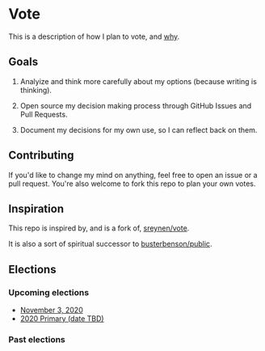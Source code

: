 # Vote

This is a description of how I plan to vote, and [why](values/README.md).

## Goals

1. Analyize and think more carefully about my options (because writing is thinking).

2. Open source my decision making process through GitHub Issues and Pull Requests.

3. Document my decisions for my own use, so I can reflect back on them.

## Contributing

If you'd like to change my mind on anything, feel free to open an issue or a pull request. You're also welcome to fork this repo to plan your own votes.

## Inspiration

This repo is inspired by, and is a fork of, [sreynen/vote](https://github.com/sreynen/vote).

It is also a sort of spiritual successor to [busterbenson/public](https://github.com/busterbenson/public).

## Elections

### Upcoming elections

- [November 3, 2020](2020/11-03/README.md)
- [2020 Primary (date TBD)](2020/primary/README.md)

### Past elections

